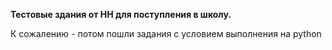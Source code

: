 **Тестовые здания от HH для поступления в школу.**

К сожалению - потом пошли задания с условием выполнения на python